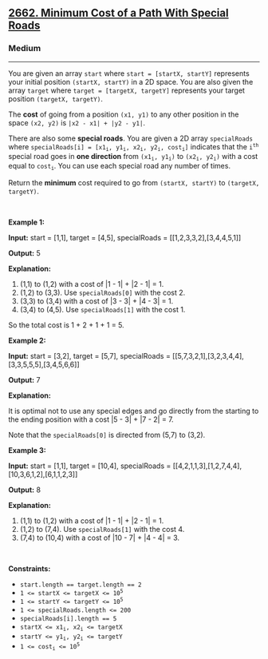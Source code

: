 <h2><a href="https://leetcode.com/problems/minimum-cost-of-a-path-with-special-roads/">2662. Minimum Cost of a Path With Special Roads</a></h2><h3>Medium</h3><hr><div><p>You are given an array <code>start</code> where <code>start = [startX, startY]</code> represents your initial position <code>(startX, startY)</code> in a 2D space. You are also given the array <code>target</code> where <code>target = [targetX, targetY]</code> represents your target position <code>(targetX, targetY)</code>.</p>

<p>The <strong>cost</strong> of going from a position <code>(x1, y1)</code> to any other position in the space <code>(x2, y2)</code> is <code>|x2 - x1| + |y2 - y1|</code>.</p>

<p>There are also some <strong>special roads</strong>. You are given a 2D array <code>specialRoads</code> where <code>specialRoads[i] = [x1<sub>i</sub>, y1<sub>i</sub>, x2<sub>i</sub>, y2<sub>i</sub>, cost<sub>i</sub>]</code> indicates that the <code>i<sup>th</sup></code> special road goes in <strong>one direction</strong> from <code>(x1<sub>i</sub>, y1<sub>i</sub>)</code> to <code>(x2<sub>i</sub>, y2<sub>i</sub>)</code> with a cost equal to <code>cost<sub>i</sub></code>. You can use each special road any number of times.</p>

<p>Return the <strong>minimum</strong> cost required to go from <code>(startX, startY)</code> to <code>(targetX, targetY)</code>.</p>

<p>&nbsp;</p>
<p><strong class="example">Example 1:</strong></p>

<div class="example-block">
<p><strong>Input:</strong> <span class="example-io">start = [1,1], target = [4,5], specialRoads = [[1,2,3,3,2],[3,4,4,5,1]]</span></p>

<p><strong>Output:</strong> <span class="example-io">5</span></p>

<p><strong>Explanation:</strong></p>

<ol>
	<li>(1,1) to (1,2) with a cost of |1 - 1| + |2 - 1| = 1.</li>
	<li>(1,2) to (3,3). Use <code><span class="example-io">specialRoads[0]</span></code><span class="example-io"> with</span><span class="example-io"> the cost 2.</span></li>
	<li><span class="example-io">(3,3) to (3,4) with a cost of |3 - 3| + |4 - 3| = 1.</span></li>
	<li><span class="example-io">(3,4) to (4,5). Use </span><code><span class="example-io">specialRoads[1]</span></code><span class="example-io"> with the cost</span><span class="example-io"> 1.</span></li>
</ol>

<p><span class="example-io">So the total cost is 1 + 2 + 1 + 1 = 5.</span></p>
</div>

<p><strong class="example">Example 2:</strong></p>

<div class="example-block">
<p><strong>Input:</strong> <span class="example-io">start = [3,2], target = [5,7], specialRoads = [[5,7,3,2,1],[3,2,3,4,4],[3,3,5,5,5],[3,4,5,6,6]]</span></p>

<p><strong>Output:</strong> <span class="example-io">7</span></p>

<p><strong>Explanation:</strong></p>

<p>It is optimal not to use any special edges and go directly from the starting to the ending position with a cost |5 - 3| + |7 - 2| = 7.</p>

<p>Note that the <span class="example-io"><code>specialRoads[0]</code> is directed from (5,7) to (3,2).</span></p>
</div>

<p><strong class="example">Example 3:</strong></p>

<div class="example-block">
<p><strong>Input:</strong> <span class="example-io">start = [1,1], target = [10,4], specialRoads = [[4,2,1,1,3],[1,2,7,4,4],[10,3,6,1,2],[6,1,1,2,3]]</span></p>

<p><strong>Output:</strong> <span class="example-io">8</span></p>

<p><strong>Explanation:</strong></p>

<ol>
	<li>(1,1) to (1,2) with a cost of |1 - 1| + |2 - 1| = 1.</li>
	<li>(1,2) to (7,4). Use <code><span class="example-io">specialRoads[1]</span></code><span class="example-io"> with the cost</span><span class="example-io"> 4.</span></li>
	<li>(7,4) to (10,4) with a cost of |10 - 7| + |4 - 4| = 3.</li>
</ol>
</div>

<p>&nbsp;</p>
<p><strong>Constraints:</strong></p>

<ul>
	<li><code>start.length == target.length == 2</code></li>
	<li><code>1 &lt;= startX &lt;= targetX &lt;= 10<sup>5</sup></code></li>
	<li><code>1 &lt;= startY &lt;= targetY &lt;= 10<sup>5</sup></code></li>
	<li><code>1 &lt;= specialRoads.length &lt;= 200</code></li>
	<li><code>specialRoads[i].length == 5</code></li>
	<li><code>startX &lt;= x1<sub>i</sub>, x2<sub>i</sub> &lt;= targetX</code></li>
	<li><code>startY &lt;= y1<sub>i</sub>, y2<sub>i</sub> &lt;= targetY</code></li>
	<li><code>1 &lt;= cost<sub>i</sub> &lt;= 10<sup>5</sup></code></li>
</ul>
</div>